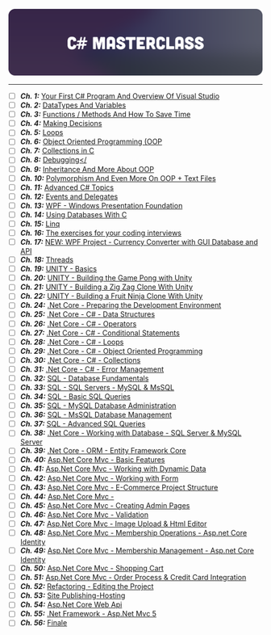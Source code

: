 ![csharp-banner](./assets/csharp.png)

---

- [ ] ***Ch. 1:*** [Your First C# Program And Overview Of Visual Studio]()
- [ ] ***Ch. 2:*** [DataTypes And Variables]()
- [ ] ***Ch. 3:*** [Functions / Methods And How To Save Time]()
- [ ] ***Ch. 4:*** [Making Decisions]()
- [ ] ***Ch. 5:*** [Loops]()
- [ ] ***Ch. 6:*** [Object Oriented Programming (OOP]()
- [ ] ***Ch. 7:*** [Collections in C]()
- [ ] ***Ch. 8:*** [Debugging</]()
- [ ] ***Ch. 9:*** [Inheritance And More About OOP]()
- [ ] ***Ch. 10:*** [Polymorphism And Even More On OOP + Text Files]()
- [ ] ***Ch. 11:*** [Advanced C# Topics]()
- [ ] ***Ch. 12:*** [Events and Delegates]()
- [ ] ***Ch. 13:*** [WPF - Windows Presentation Foundation]()
- [ ] ***Ch. 14:*** [Using Databases With C]()
- [ ] ***Ch. 15:*** [Linq]()
- [ ] ***Ch. 16:*** [The exercises for your coding interviews]()
- [ ] ***Ch. 17:*** [NEW: WPF Project - Currency Converter with GUI Database and API]()
- [ ] ***Ch. 18:*** [Threads]()
- [ ] ***Ch. 19:*** [UNITY - Basics]()
- [ ] ***Ch. 20:*** [UNITY - Building the Game Pong with Unity]()
- [ ] ***Ch. 21:*** [UNITY - Building a Zig Zag Clone With Unity]()
- [ ] ***Ch. 22:*** [UNITY - Building a Fruit Ninja Clone With Unity]()
- [ ] ***Ch. 24:*** [.Net Core - Preparing the Development Environment]()
- [ ] ***Ch. 25:*** [.Net Core - C# - Data Structures]()
- [ ] ***Ch. 26:*** [.Net Core - C# - Operators]()
- [ ] ***Ch. 27:*** [.Net Core - C# - Conditional Statements]()
- [ ] ***Ch. 28:*** [.Net Core - C# - Loops]()
- [ ] ***Ch. 29:*** [.Net Core - C# - Object Oriented Programming]()
- [ ] ***Ch. 30:*** [.Net Core - C# - Collections]()
- [ ] ***Ch. 31:*** [.Net Core - C# - Error Management]()
- [ ] ***Ch. 32:*** [SQL - Database Fundamentals]()
- [ ] ***Ch. 33:*** [SQL - SQL Servers - MySQL & MsSQL]()
- [ ] ***Ch. 34:*** [SQL - Basic SQL Queries]()
- [ ] ***Ch. 35:*** [SQL - MySQL Database Administration]()
- [ ] ***Ch. 36:*** [SQL - MsSQL Database Management]()
- [ ] ***Ch. 37:*** [SQL - Advanced SQL Queries]()
- [ ] ***Ch. 38:*** [.Net Core - Working with Database - SQL Server & MySQL Server]()
- [ ] ***Ch. 39:*** [.Net Core - ORM - Entity Framework Core]()
- [ ] ***Ch. 40:*** [Asp.Net Core Mvc - Basic Features]()
- [ ] ***Ch. 41:*** [Asp.Net Core Mvc - Working with Dynamic Data]()
- [ ] ***Ch. 42:*** [Asp.Net Core Mvc - Working with Form]()
- [ ] ***Ch. 43:*** [Asp.Net Core Mvc - E-Commerce Project Structure]()
- [ ] ***Ch. 44:*** [Asp.Net Core Mvc -]()
- [ ] ***Ch. 45:*** [Asp.Net Core Mvc - Creating Admin Pages]()
- [ ] ***Ch. 46:*** [Asp.Net Core Mvc - Validation]()
- [ ] ***Ch. 47:*** [Asp.Net Core Mvc - Image Upload & Html Editor]()
- [ ] ***Ch. 48:*** [Asp.Net Core Mvc - Membership Operations - Asp.net Core Identity]()
- [ ] ***Ch. 49:*** [Asp.Net Core Mvc - Membership Management - Asp.net Core Identity]()
- [ ] ***Ch. 50:*** [Asp.Net Core Mvc - Shopping Cart]()
- [ ] ***Ch. 51:*** [Asp.Net Core Mvc - Order Process & Credit Card Integration]()
- [ ] ***Ch. 52:*** [Refactoring - Editing the Project]()
- [ ] ***Ch. 53:*** [Site Publishing-Hosting]()
- [ ] ***Ch. 54:*** [Asp.Net Core Web Api]()
- [ ] ***Ch. 55:*** [.Net Framework - Asp.Net Mvc 5]()
- [ ] ***Ch. 56:*** [Finale]()